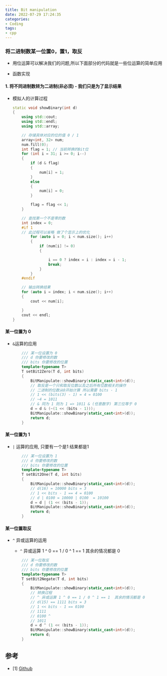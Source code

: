 ```yaml
---
title: Bit manipulation
date: 2022-07-29 17:24:35
categories:
- Coding
tags:
- cpp
---
```

### 将二进制数某一位置0，置1，取反

- 用位运算可以解决我们的问题,所以下面部分的代码就是一些位运算的简单应用

<!-- more -->


- 函数实现 


#### 1. 将不同进制数转为二进制(非必须) - 我们只是为了显示结果
- 模拟人的计算过程
    ```cpp
    static void showBinary(int d)
    {
        using std::cout;
        using std::endl;
        using std::array;

        // 存储具体对应的位的值 0 / 1
        array<int, 32> num;
        num.fill(0);
        int flag = 1; // 当前转换的Bit位
        for (int i = 31; i >= 0; i--)
        {
            if (d & flag)
            {
                num[i] = 1;
            }
            else
            {
                num[i] = 0;
            }

            flag = flag << 1;
        }

        // 查找第一个不是零的数 
        int index = 0;
        #if 1 
        // 此过程可以省略 做了个显示上的优化
            for (auto i = 0; i < num.size(); i++)
            {
                if (num[i] != 0)
                {

                    i == 0 ? index = i : index = i - 1;
                    break;
                }
            }
        #endif 

        // 输出转换结果
        for (auto i = index; i < num.size(); i++)
        {
            cout << num[i];

        }
        cout << endl;
    }

    ```

#### 某一位置为 0
- `&`运算的应用
    ```cpp
        /// 某一位设置为 0
        /// d 你要修改的数 
        /// bits 你要修改的位置
        template<typename T>
        T setBit2Zero(T d, int bits)
        {
            BitManipulate::showBinary(static_cast<int>(d));
            // 取反是一个只和取反位数以及之后所有位数相关的操作
            // 二进制的位数从0开始计算 所以需要 bits - 1 
            // 1 << (bits(3) - 1) = 4 = 0100 
            // ~4 = 1011
            // & 同为 1 则为 1 => 1011 & (任意数字) 第三位等于 0
            d = d & (~(1 << (bits - 1)));
            BitManipulate::showBinary(static_cast<int>(d));
            return d;
        }
    ```

#### 某一位置为 1
- `|` 运算的应用, 只要有一个是1 结果都是1
    ```cpp
        /// 某一位设置为 1
        /// d 你要修改的数 
        /// bits 你要修改的位置
        template<typename T>
        T setBit2One(T d, int bits)
        {
            BitManipulate::showBinary(static_cast<int>(d));
            // d(16) = 10000 bits = 3
            // 1 << bits - 1 == 4 = 0100
            // d | 0100 = 10000 | 0100  = 10100 
            d = d | (1 << (bits - 1));
            BitManipulate::showBinary(static_cast<int>(d));
            return d;
        }
    ```

#### 某一位置取反
- `^` 异或运算的运用
    - `^` 异或运算 1 ^ 0 == 1 / 0 ^ 1 == 1  其余的情况都是 0

    ```cpp
        /// 某一位取反
        /// d 你要修改的数 
        /// bits 你要修改的位置
        template<typename T>
        T setBit2Negate(T d, int bits)
        {
            BitManipulate::showBinary(static_cast<int>(d));
            // 转换过程
            // ^ 异或运算 1 ^ 0 == 1 / 0 ^ 1 == 1  其余的情况都是 0 
            // d(15) == 1111 bits = 3
            // 1 << bits - 1 == 0100
            // 1111
            // 0100 ^
            // 1011 
            d = d ^ (1 << (bits - 1));
            BitManipulate::showBinary(static_cast<int>(d));
            return d;
        }

    ```

## 参考
- [1] [Github](https://gthub.com/Ranbun/blogProjects/tree/main/BitManipulation "Github")